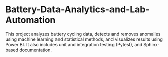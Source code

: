 # Battery-Data-Analytics-and-Lab-Automation
This project analyzes battery cycling data, detects and removes anomalies using machine learning and statistical methods, and visualizes results using Power BI. It also includes unit and integration testing (Pytest), and Sphinx-based documentation.
